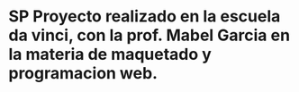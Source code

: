 # SP Proyecto realizado en la escuela da vinci, con la prof. Mabel Garcia en la materia de maquetado y programacion web. 
